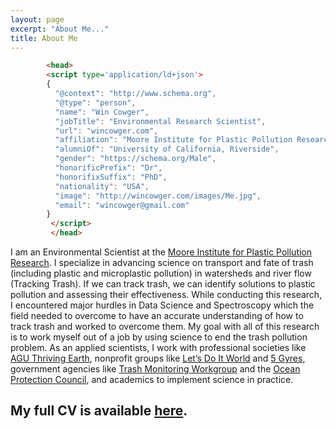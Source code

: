 ```yaml
---
layout: page
excerpt: "About Me..."
title: About Me
---
```

```html
        <head>
        <script type='application/ld+json'> 
        {
          "@context": "http://www.schema.org",
          "@type": "person",
          "name": "Win Cowger",
          "jobTitle": "Environmental Research Scientist",
          "url": "wincowger.com",
          "affiliation": "Moore Institute for Plastic Pollution Research",
          "alumniOf": "University of California, Riverside",
          "gender": "https://schema.org/Male",
          "honorificPrefix": "Dr",
          "honorifixSuffix": "PhD",
          "nationality": "USA",
          "image": "http://wincowger.com/images/Me.jpg",
          "email": "wincowger@gmail.com"
        }
         </script>
         </head>
```
I am an Environmental Scientist at the [Moore Institute for Plastic Pollution Research](https://mooreplasticresearch.org/). I specialize in advancing science on transport and fate of trash (including plastic and microplastic pollution) in watersheds and river flow (Tracking Trash). If we can track trash, we can identify solutions to plastic pollution and assessing their effectiveness. While conducting this research, I encountered major hurdles in Data Science and Spectroscopy which the field needed to overcome to have an accurate understanding of how to track trash and worked to overcome them. My goal with all of this research is to work myself out of a job by using science to end the trash pollution problem. As an applied scientists, I work with professional societies like [AGU Thriving Earth](https://thrivingearthexchange.org/), nonprofit groups like [Let’s Do It World](https://www.letsdoitworld.org/) and [5 Gyres](https://www.5gyres.org/), government agencies like [Trash Monitoring Workgroup](https://mywaterquality.ca.gov/monitoring_council/trash_monitoring/) and the [Ocean Protection Council](http://www.opc.ca.gov/), and academics to implement science in practice.

## My full CV is available [here](files/WinCowgerCV.pdf).
